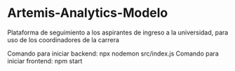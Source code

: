 # Artemis-Analytics-Modelo
Plataforma de seguimiento a los aspirantes de ingreso a la universidad, para uso de los coordinadores de la carrera 

Comando para iniciar backend: npx nodemon src/index.js 
Comando para iniciar frontend: npm start
